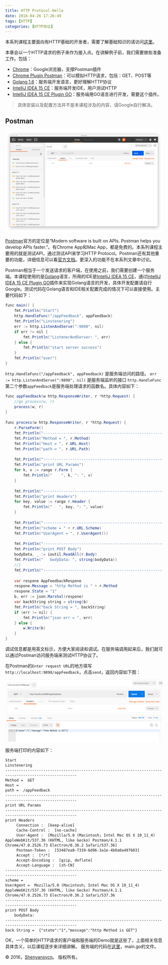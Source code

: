 ```yaml
---
title: HTTP Protocol-Hello
date: 2016-04-26 17:26:49
tags: [HTTP]
categories: [HTTP协议]
---
```


本系列课程主要面向有HTTP基础的开发者，需要了解基础知识的请访问[这里](https://zh.wikipedia.org/zh-cn/%E8%B6%85%E6%96%87%E6%9C%AC%E4%BC%A0%E8%BE%93%E5%8D%8F%E8%AE%AE)。
<!-- more -->
本章会以一个HTTP请求的例子来作为接入点。在讲解例子前，我们需要做些准备工作。包括：

* [Chrome](https://www.google.com/chrome/browser/desktop/index.html?utm_source=google&utm_medium=sem&utm_campaign=1001342|ChromeWin10|GLOBAL|en|Hybrid|Text|BKWS~TopKWDS-Exact)：Google浏览器，支撑Postman插件
* [Chrome Plugin Postman](https://chrome.google.com/webstore/detail/postman/fhbjgbiflinjbdggehcddcbncdddomop?utm_source=chrome-ntp-launcher)：可以模拟HTTP请求，包括：GET、POST等
* [Golang 1.6](https://golang.org/)：服务端开发语言，更好理解HTTP协议
* [IntelliJ IDEA 15 CE](https://www.jetbrains.com/idea/)：服务端开发IDE，用户测试HTTP
* [IntelliJ IDEA 15 CE Plugin GO](https://github.com/go-lang-plugin-org)：服务端用GO语言进行开发，需要这个插件。

> 具体安装以及配置方法并不是本课程涉及的内容，请Google自行解决。

## Postman

![](https://raw.githubusercontent.com/shenyansycn/ImageBackup/master/Hello_Protocol_Postman_normal.png)

[Postman](http://www.getpostman.com/)官方的定位是“Modern software is built on APIs. Postman helps you develop APIs faster.”。有Chrome App和Mac App，都是免费的。本系列课程主要用的就是测试API，通过测试API来学习HTTP Protocol。Postman还有其他重要的功能，详细信息可以看[官方文档](https://www.getpostman.com/docs/)。更深入的功能不在本系列文章中讨论。

Postman相当于一个发送请求的客户端，在使用之前，我们需要创建一个服务端。本课程使用的是[Golang](https://golang.org/)语言，所用的IDE是[IntelliJ IDEA 15 CE](https://www.jetbrains.com/idea/)，通过[IntelliJ IDEA 15 CE Plugin GO](https://github.com/go-lang-plugin-org)插件来实现Golang语言的开发，具体开发配置请自行Google。测试代码在Golang语言和IDE相关配置完成的情况下可以直接使用。主要代码如下：

``` java
func main() {
	fmt.Println("Start")
	http.HandleFunc("/appFeedback", appFeedback)
	fmt.Println("Linstenering")
	err := http.ListenAndServe(":9898", nil)
	if err != nil {
		fmt.Println("ListenerAndServer: ", err)
	} else {
		fmt.Println("start server success")
	}
	fmt.Println("over")
}
```
`http.HandleFunc("/appFeedback", appFeedback)`
是服务端访问的路径。
`err := http.ListenAndServe(":9898", nil)`
是服务端监听的接口
`http.HandleFunc`第二个参数`appFeedback`是服务端处理请求的函数名。具体内容如下：


``` java
func appFeedback(w http.ResponseWriter, r *http.Request) {
	//go process(w, r)
	process(w, r)
}

func process(w http.ResponseWriter, r *http.Request) {
	r.ParseForm()
	fmt.Println("------------------------------------------------------------------------------------------------------")
	fmt.Println("Method = ", r.Method)
	fmt.Println("Host = ", r.URL.Host)
	fmt.Println("path = ", r.URL.Path)

	fmt.Println("------------------------------------------------------------------------------------------------------")
	fmt.Println("print URL Params")
	for k, v := range r.Form {
		fmt.Println("	 ", k, ": ", v)
	}

	fmt.Println("------------------------------------------------------------------------------------------------------")
	fmt.Println("print Headers")
	for key, value := range r.Header {
		fmt.Println("	", key, ": ", value)
	}

	fmt.Println("------------------------------------------------------------------------------------------------------")
	fmt.Println("scheme = " + r.URL.Scheme)
	fmt.Println("UserAgent = ", r.UserAgent())

	fmt.Println("------------------------------------------------------------------------------------------------------")
	fmt.Println("print POST Body")
	bodyData, _ := ioutil.ReadAll(r.Body)
	fmt.Println("	bodyData: ", string(bodyData))
	//}
	fmt.Println("------------------------------------------------------------------------------------------------------")

	var respone AppFeedbackRespone
	respone.Message = "http Method is " + r.Method
	respone.State = "1"
	b, err := json.Marshal(respone)
	var backString string = string(b)
	fmt.Println("back String = ", backString)
	if (err != nil) {
		fmt.Println("json err = ", err)
	} else {
		w.Write(b)
	}
}
```

调试信息都是用英文标示，方便大家阅读和调试。在服务端调用起来后，我们就可以通过Postman访问服务端来测试HTTP协议了。

在Postman的`Enter request URL`的地方填写`http://localhost:9898/appFeedback`，点击`send`，返回内容如下图：

![](https://github.com/shenyansycn/ImageBackup/blob/master/Hello_Protocol_Postman_request.png?raw=true)

服务端打印的内容如下：

```
Start
Linstenering
------------------------------------------------------------------------------------------------------
Method =  GET
Host =  
path =  /appFeedback
------------------------------------------------------------------------------------------------------
print URL Params
------------------------------------------------------------------------------------------------------
print Headers
	 Connection :  [keep-alive]
	 Cache-Control :  [no-cache]
	 User-Agent :  [Mozilla/5.0 (Macintosh; Intel Mac OS X 10_11_4) AppleWebKit/537.36 (KHTML, like Gecko) Postman/4.1.1 Chrome/47.0.2526.73 Electron/0.36.2 Safari/537.36]
	 Postman-Token :  [53487ea8-7319-6d96-3a1e-4b0a0a497603]
	 Accept :  [*/*]
	 Accept-Encoding :  [gzip, deflate]
	 Accept-Language :  [zh-CN]
------------------------------------------------------------------------------------------------------
scheme = 
UserAgent =  Mozilla/5.0 (Macintosh; Intel Mac OS X 10_11_4) AppleWebKit/537.36 (KHTML, like Gecko) Postman/4.1.1 Chrome/47.0.2526.73 Electron/0.36.2 Safari/537.36
------------------------------------------------------------------------------------------------------
print POST Body
	bodyData:  
------------------------------------------------------------------------------------------------------
back String =  {"state":"1","message":"http Method is GET"}
```

OK，一个简单的HTTP请求的客户端和服务端的Demo就是这些了，上面相关信息具体含义，以后课程逐步来详细讲解。
服务端的代码在[这里](https://github.com/shenyansycn/Golang_Http_Demo)，main.go的文件。

© 2016，[Shenyansycn](https://github.com/shenyansycn)。 版权所有。

